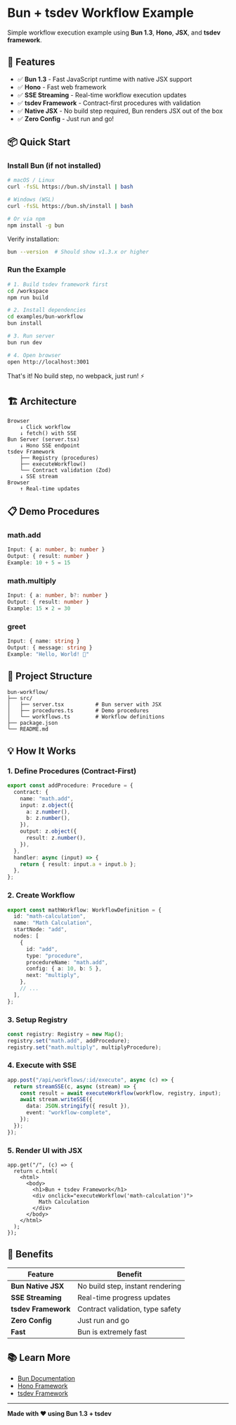 # Bun + tsdev Workflow Example

Simple workflow execution example using **Bun 1.3**, **Hono**, **JSX**, and **tsdev framework**.

## 🚀 Features

- ✅ **Bun 1.3** - Fast JavaScript runtime with native JSX support
- ✅ **Hono** - Fast web framework
- ✅ **SSE Streaming** - Real-time workflow execution updates
- ✅ **tsdev Framework** - Contract-first procedures with validation
- ✅ **Native JSX** - No build step required, Bun renders JSX out of the box
- ✅ **Zero Config** - Just run and go!

## 📦 Quick Start

### Install Bun (if not installed)

```bash
# macOS / Linux
curl -fsSL https://bun.sh/install | bash

# Windows (WSL)
curl -fsSL https://bun.sh/install | bash

# Or via npm
npm install -g bun
```

Verify installation:
```bash
bun --version  # Should show v1.3.x or higher
```

### Run the Example

```bash
# 1. Build tsdev framework first
cd /workspace
npm run build

# 2. Install dependencies
cd examples/bun-workflow
bun install

# 3. Run server
bun run dev

# 4. Open browser
open http://localhost:3001
```

That's it! No build step, no webpack, just run! ⚡

## 🏗️ Architecture

```
Browser
    ↓ Click workflow
    ↓ fetch() with SSE
Bun Server (server.tsx)
    ↓ Hono SSE endpoint
tsdev Framework
    ├── Registry (procedures)
    ├── executeWorkflow()
    └── Contract validation (Zod)
    ↓ SSE stream
Browser
    ↑ Real-time updates
```

## 📋 Demo Procedures

### math.add
```typescript
Input: { a: number, b: number }
Output: { result: number }
Example: 10 + 5 = 15
```

### math.multiply
```typescript
Input: { a: number, b?: number }
Output: { result: number }
Example: 15 × 2 = 30
```

### greet
```typescript
Input: { name: string }
Output: { message: string }
Example: "Hello, World! 👋"
```

## 🔧 Project Structure

```
bun-workflow/
├── src/
│   ├── server.tsx          # Bun server with JSX
│   ├── procedures.ts       # Demo procedures
│   └── workflows.ts        # Workflow definitions
├── package.json
└── README.md
```

## 💡 How It Works

### 1. Define Procedures (Contract-First)

```typescript
export const addProcedure: Procedure = {
  contract: {
    name: "math.add",
    input: z.object({
      a: z.number(),
      b: z.number(),
    }),
    output: z.object({
      result: z.number(),
    }),
  },
  handler: async (input) => {
    return { result: input.a + input.b };
  },
};
```

### 2. Create Workflow

```typescript
export const mathWorkflow: WorkflowDefinition = {
  id: "math-calculation",
  name: "Math Calculation",
  startNode: "add",
  nodes: [
    {
      id: "add",
      type: "procedure",
      procedureName: "math.add",
      config: { a: 10, b: 5 },
      next: "multiply",
    },
    // ...
  ],
};
```

### 3. Setup Registry

```typescript
const registry: Registry = new Map();
registry.set("math.add", addProcedure);
registry.set("math.multiply", multiplyProcedure);
```

### 4. Execute with SSE

```typescript
app.post("/api/workflows/:id/execute", async (c) => {
  return streamSSE(c, async (stream) => {
    const result = await executeWorkflow(workflow, registry, input);
    await stream.writeSSE({
      data: JSON.stringify({ result }),
      event: "workflow-complete",
    });
  });
});
```

### 5. Render UI with JSX

```tsx
app.get("/", (c) => {
  return c.html(
    <html>
      <body>
        <h1>Bun + tsdev Framework</h1>
        <div onclick="executeWorkflow('math-calculation')">
          Math Calculation
        </div>
      </body>
    </html>
  );
});
```

## 🎯 Benefits

| Feature | Benefit |
|---------|---------|
| **Bun Native JSX** | No build step, instant rendering |
| **SSE Streaming** | Real-time progress updates |
| **tsdev Framework** | Contract validation, type safety |
| **Zero Config** | Just run and go |
| **Fast** | Bun is extremely fast |

## 📚 Learn More

- [Bun Documentation](https://bun.sh)
- [Hono Framework](https://hono.dev)
- [tsdev Framework](../../README.md)

---

**Made with ❤️ using Bun 1.3 + tsdev**
